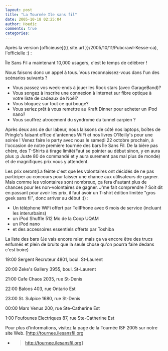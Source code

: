 ```yaml
---
layout: post
title: "La Tournée Ile sans fil"
date: 2005-10-18 02:25:04
author: Hoedic
comments: true
categories: 
---
```



Après la version [officieuse]({{ site.url }}/2005/10/11/Pubcrawl-Kesse-ca), l'officielle :) :

Île Sans Fil a maintenant 10,000 usagers, c'est le temps de célébrer !

Nous faisons donc un appel à tous. Vous reconnaissez-vous dans l'un
des scénarios suivants ?

-  Vous passez vos week-ends à jouer les Rock stars (avec GarageBand)?
-  Vous songez à inscrire une connexion à Internet sur fibre optique à
votre liste de cadeaux de Noêl?
-  Vous bloguez sur tout ce qui bouge?
-  Vous seriez prêt à vous remettre au Kraft Dinner pour acheter un  iPod nano?
-  Vous souffrez atrocement du syndrome du tunnel carpien ?

Après deux ans de dur labeur, nous laissons de côté nos laptops, boîtes de Pringle's faisant office d'antennes WiFi et nos livres O'Reilly's pour une soirée ! Venez faire le party avec nous le samedi 22 octobre prochain, à l'occasion de notre première tournée des bars Île Sans Fil. De la bière pas chère, des T-Shirts à tirage limité(Faut se pointer au début sinon, y en aura plus :p Juste 80 de commandé et y aura surement pas mal plus de monde) et de magnifiques prix vous y attendent.

Les prix seront(La feinte c'est que les volontaires ont décidés de ne pas participer au concours pour laisser une chance aux utilisateurs de gagner. Mais comme les volontaires sont nombreux, ça fera d'autant plus de chances pour les non-volontaires de gagner. J'me fait comprendre ? Soit dit en passant pour avoir les prix, il faut avoir un T-shirt édition limitée "gros geek sans fil", donc arriver au début :)) :
-  Un téléphone WiFi offert par TelIPhone avec 6 mois de service (incluant les interurbains)
-  un iPod Shuffle 512 Mo de la Coop UQAM
-  un iPod nano
-  et des accessoires essentiels offerts par Toshiba

La liste des bars (Je vais encore raler, mais ça va encore être des trucs enfumés et plein de bruits que la seule chose qu'on pourra faire dedans c'est boire)

19:00 Sergent Recruteur 4801, boul. St-Laurent

20:00 Zeke's Gallery 3955, boul. St-Laurent

21:00 Cafe Chaos 2035, rue St-Denis

22:00 Baloos 403, rue Ontario Est

23:00 St. Sulpice 1680, rue St-Denis

00:00 Mars Venus 200, rue Ste-Catherine Est

1:00 Foufounes Electriques 87, rue Ste-Catherine Est

Pour plus d'informations, visitez la page de la Tournée ISF 2005 sur notre site Web. [http://tournee.ilesansfil.org
- >http://tournee.ilesansfil.org]